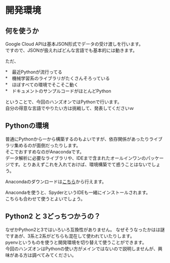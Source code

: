 # 開発環境

## 何を使うか
Google Cloud APIは基本JSON形式でデータの受け渡しを行います。  
ですので、JSONが扱えればどんな言語でも基本的には動きます。  

ただ、  

*　最近Pythonが流行ってる  
*　機械学習系のライブラリがたくさんそろっている  
*　ほぼすべての環境でそこそこ動く  
*　ドキュメントのサンプルコードがほとんどPython  

ということで、今回のハンズオンではPythonで行います。  
自分の得意な言語でやりたい方は挑戦して、発表してくださいｗ

## Pythonの環境
普通にPythonから一から構築するのもよいですが、依存関係があったりライブラリ集めるのが面倒だったりします。  
そこでおすすめなのがAnacondaです。  
データ解析に必要なライブラリや、IDEまで含まれたオールインワンのパッケージです。とりあえずこれを入れておけば、環境構築でて惑うことはないでしょう。

Anacondaのダウンロードは[こちら](https://www.continuum.io/downloads)から行えます。

Anacondaを使うと、SpyderというIDEも一緒にインストールされます。  
こちらも合わせて使うとよいでしょう。

## Python2 と 3どっちつかうの？
なぜかPython2と3ではいろいろ互換性がありません。
なぜそうなったかはは謎ですあが、3系と2系がどちらも混在して使われていたりします。  
pyenvというものを使うと開発環境を切り替えて使うことができます。  
今回のハンズオンはPythonの使い方がメインではないので説明しませんが、興味がある方は調べてみてください。  
